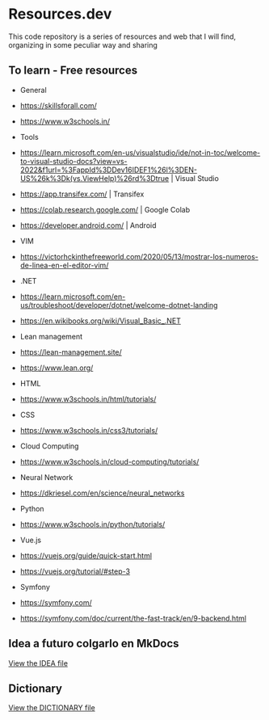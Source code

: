 # Resources.dev
This code repository is a series of resources and web that I will find, organizing in some peculiar way and sharing

## To learn - Free resources
- General
- https://skillsforall.com/
- https://www.w3schools.in/

- Tools
- https://learn.microsoft.com/en-us/visualstudio/ide/not-in-toc/welcome-to-visual-studio-docs?view=vs-2022&f1url=%3FappId%3DDev16IDEF1%26l%3DEN-US%26k%3Dk(vs.ViewHelp)%26rd%3Dtrue | Visual Studio

- https://app.transifex.com/ | Transifex

- https://colab.research.google.com/ | Google Colab

- https://developer.android.com/ | Android

- VIM
- https://victorhckinthefreeworld.com/2020/05/13/mostrar-los-numeros-de-linea-en-el-editor-vim/

- .NET
- https://learn.microsoft.com/en-us/troubleshoot/developer/dotnet/welcome-dotnet-landing
- https://en.wikibooks.org/wiki/Visual_Basic_.NET

- Lean management
- https://lean-management.site/
- https://www.lean.org/

- HTML
- https://www.w3schools.in/html/tutorials/
    
- CSS
- https://www.w3schools.in/css3/tutorials/
    
- Cloud Computing
- https://www.w3schools.in/cloud-computing/tutorials/

- Neural Network
- https://dkriesel.com/en/science/neural_networks

- Python
- https://www.w3schools.in/python/tutorials/

- Vue.js
- https://vuejs.org/guide/quick-start.html
- https://vuejs.org/tutorial/#step-3

- Symfony
- https://symfony.com/
- https://symfony.com/doc/current/the-fast-track/en/9-backend.html

## Idea a futuro colgarlo en MkDocs

[View the IDEA file](https://github.com/loboGuardian/Resources.dev/blob/main/IDEA.md)

## Dictionary

[View the DICTIONARY file](https://github.com/loboGuardian/Resources.dev/blob/main/DICTIONARY.md)
